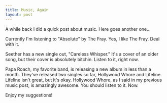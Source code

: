 ```yaml
---
title: Music, Again
layout: post
---
```


A while back I did a quick post about music. Here goes another one...  

Currently I'm listening to "Absolute" by The Fray. Yes, I like The Fray. Deal with it.  

Seether has a new single out, "Careless Whisper." It's a cover of an older song, but their cover is absolutely bitchin. Listen to it, right now.  

Papa Roach, my favorite band, is releasing a new album in less than a month. They've released two singles so far, Hollywood Whore and Lifeline. Lifeline isn't great, but it's okay. Hollywood Whore, as I said in my previous music post, is amazingly awesome. You should listen to it. Now.  

Enjoy my suggestions!  
